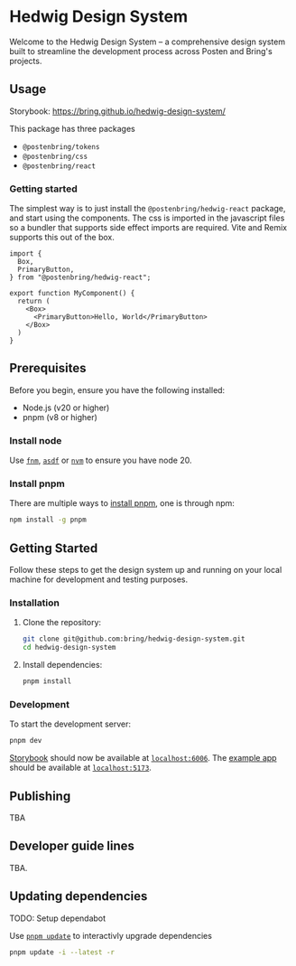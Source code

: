 # Hedwig Design System

Welcome to the Hedwig Design System – a comprehensive design system built to streamline the development process across Posten and Bring's projects.

## Usage

Storybook: https://bring.github.io/hedwig-design-system/

This package has three packages

- `@postenbring/tokens`
- `@postenbring/css`
- `@postenbring/react`

### Getting started

The simplest way is to just install the `@postenbring/hedwig-react` package, and start using the components. The css is imported in the javascript files so a bundler that supports side effect imports are required. Vite and Remix supports this out of the box.

```tsx
import {
  Box,
  PrimaryButton,
} from "@postenbring/hedwig-react";

export function MyComponent() {
  return (
    <Box>
      <PrimaryButton>Hello, World</PrimaryButton>
    </Box>
  )
}
```

## Prerequisites

Before you begin, ensure you have the following installed:

- Node.js (v20 or higher)
- pnpm (v8 or higher)

### Install node

Use [`fnm`](https://github.com/Schniz/fnm), [`asdf`](https://github.com/asdf-vm/asdf) or [`nvm`](https://github.com/nvm-sh/nvm) to ensure you have node 20.


### Install pnpm

There are multiple ways to [install pnpm](https://pnpm.io/installation), one is through npm:

```bash
npm install -g pnpm
```

## Getting Started

Follow these steps to get the design system up and running on your local machine for development and testing purposes.

### Installation

1. Clone the repository:
   ```bash
   git clone git@github.com:bring/hedwig-design-system.git
   cd hedwig-design-system
   ```
2. Install dependencies:
   ```bash
   pnpm install
   ```

### Development

To start the development server:

```bash
pnpm dev
```

[Storybook](https://storybook.js.org/) should now be available at [`localhost:6006`](http://localhost:6006). The [example app](apps/example/) should be available at [`localhost:5173`](http://localhost:5173).

## Publishing

TBA

## Developer guide lines

TBA.

## Updating dependencies

TODO: Setup dependabot

Use [`pnpm update`](https://pnpm.io/cli/update) to interactivly upgrade dependencies

```bash
pnpm update -i --latest -r
```
